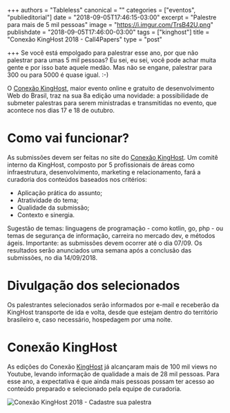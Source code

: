 +++
authors = "Tableless"
canonical = ""
categories = ["eventos", "publieditorial"]
date = "2018-09-05T17:46:15-03:00"
excerpt = "Palestre para mais de 5 mil pessoas"
image = "https://i.imgur.com/TrsB42U.png"
publishdate = "2018-09-05T17:46:00-03:00"
tags = ["kinghost"]
title = "Conexão KingHost 2018 - Call4Papers"
type = "post"

+++
Se você está empolgado para palestrar esse ano, por que não palestrar para umas 5 mil pessoas? Eu sei, eu sei, você pode achar muita gente e por isso bate aquele medão. Mas não se engane, palestrar para 300 ou para 5000 é quase igual. :-)

O [Conexão KingHost](https://www.conexaokinghost.com.br/?utm_source=tableless&utm_medium=post&utm_term=&utm_content=call4papers-tableless-site&utm_campaign=content-marketing), maior evento online e gratuito de desenvolvimento Web do Brasil, traz na sua 8a edição uma novidade: a possibilidade de submeter palestras para serem ministradas e transmitidas no evento, que acontece nos dias 17 e 18 de outubro.

# Como vai funcionar?

As submissões devem ser feitas no site do [Conexão KingHost](https://www.conexaokinghost.com.br/?utm_source=tableless&utm_medium=post&utm_term=&utm_content=call4papers-tableless-site&utm_campaign=content-marketing). Um comitê interno da KingHost, composto por 5 profissionais de áreas como infraestrutura, desenvolvimento, marketing e relacionamento, fará a curadoria dos conteúdos baseados nos critérios:

* Aplicação prática do assunto;
* Atratividade do tema;
* Qualidade da submissão;
* Contexto e sinergia.

Sugestão de temas: linguagens de programação - como kotlin, go, php - ou temas de segurança de informação, carreira no mercado dev, e métodos ágeis. Importante​: as submissões devem ocorrer até o dia 07/09. Os resultados serão anunciados uma semana após a conclusão das submissões, no dia 14/09/2018.

# Divulgação dos selecionados

Os palestrantes selecionados serão informados por e-mail e receberão da KingHost transporte de ida e volta, desde que estejam dentro do território brasileiro e, caso necessário, hospedagem por uma noite.

# Conexão KingHost

As edições do Conexão [KingHost](https://king.host/?utm_source=tableless&utm_medium=post&utm_term=&utm_content=call4papers-tableless-king&utm_campaign=content-marketing) já alcançaram mais de 100 mil views no Youtube, levando informação de qualidade a mais de 28 mil pessoas. Para esse ano, a expectativa é que ainda mais pessoas possam ter acesso ao conteúdo preparado e selecionado pela equipe de curadoria.

![](https://i.imgur.com/TrsB42U.png "Conexão KingHost 2018 - Cadastre sua palestra")